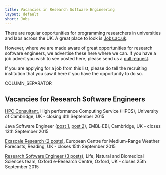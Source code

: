 ```yaml
---
title: Vacancies in Research Software Engineering
layout: default
short: Jobs
---
```


There are regular opportunities for programming researchers in universities and labs across the UK.
A great place to look is [Jobs.ac.uk](http://www.jobs.ac.uk/).

However, where we are made aware of great opportunities for research software engineers, we advertise these here where we can. If you have a job advert you wish to see posted here, please send us a [pull request](https://github.com/UKRSE/UKRSE.github.io).

If you are applying for a job from this list, please do tell the recruiting institution that you saw it here if you have the opportunity to do so.

COLUMN_SEPARATOR

Vacancies for Research Software Engineers
-----------------------

<!---
*There are no vacancies that we know of at present. Please let us know if you have one.*
-->

[HPC Consultant](http://www.jobs.cam.ac.uk/job/6759/), High performance Computing Service (HPCS), University of Cambridge, UK - closing 4th September 2015

Java Software Engineer ([post 1](http://www.embl.de/jobs/searchjobs/index.php?newlang=1&ref=EBI_00593), [post 2](http://www.embl.de/jobs/searchjobs/index.php?newlang=1&ref=EBI_00592)), EMBL-EBI, Cambridge, UK - closes 13th September 2015

[Exascale Research (2 posts)](http://www.ecmwf.int/sites/default/files/vacancies/_VNVN15-46_en.pdf), European Centre for Medium-Range Weather Forecasts, Reading, UK - closes 15th September 2015

[Research Software Engineer (3 posts)](https://www.recruit.ox.ac.uk/pls/hrisliverecruit/erq_jobspec_version_4.display_form), Life, Natural and Biomedical Sciences team, Oxford e-Research Centre, Oxford, UK - closes 25th September 2015
